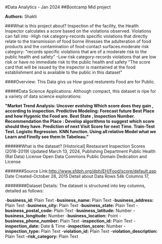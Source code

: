 #Data Analytics - Jan 2024
##Bootcamp Mid project

**Authors:** Shakti

###What is this project about?
Inspection of the facility, the Health Inspector calculates a score based on the violations observed. Violations can fall into
  -High risk category-records specific violations that directly relate to the transmission of food borne illnesses
   the adulteration of food products and the contamination of food-contact surfaces.moderate risk category: 
    "records specific violations that are of a moderate risk to the public health and safety"
  -Low risk category-records violations that are low risk or have no immediate risk to the public health and safety
"The score card that will be issued by the inspector is maintained at the food establishment and is available to the public in this dataset"

####Overview:
This Data givs us How good resturents Food are for Public.

#####Data Science Applications:
Although compact, this dataset is ripe for a variety of data science explorations:

**"Market Trend Analysis: Uncover evolving Which score does they gain , according to inspection.
Predictive Modeling: Forecast future Best Place and how Hygenic the Food are. Best State , Inspection Number.
Recommendation the Place : Develop algorithms to suggest which score should they have.
Prediction of next Visit Score for next Time.
Train-Test Test.
Logistic Regression.
KNN function. Using all relative Model what we Learn and Finelly see them In Tabeleau."**

######What is the dataset?
  [Historical] Restaurant Inspection Scores (2016-2019)
  Updated
  March 13, 2024, Publishing Department	Public Health (Ral Data)
  License	Open Data Commons Public Domain Dedication and License

#######Source Link:http://www.sfdph.org/dph/EH/Food/score/default.asp
  Date Created-October 28, 2015
  Detail about Data Rows 54k Columns 17,

########Dataset Details:
The dataset is structured into key columns, detailed as follows:

-**business_id:**	Plain Text
-**business_name:**	Plain Text
-**business_address:**	Plain Text
-**business_city:**	Plain Text
-**business_state:**	Plain Text
-**business_postal_code:**	Plain Text
-**business_latitude:**	Number
-**business_longitude:**	Number
-**business_location:**	Point
-**business_phone_number:**	Plain Text
-**inspection_id:**	Plain Text
-**inspection_date:**	Date & Time
-**inspection_score:**	Number
-**inspection_type:**	Plain Text 
-**violation_id:**	Plain Text
-**violation_description:**	Plain Text
-**risk_category:**	Plain Text
